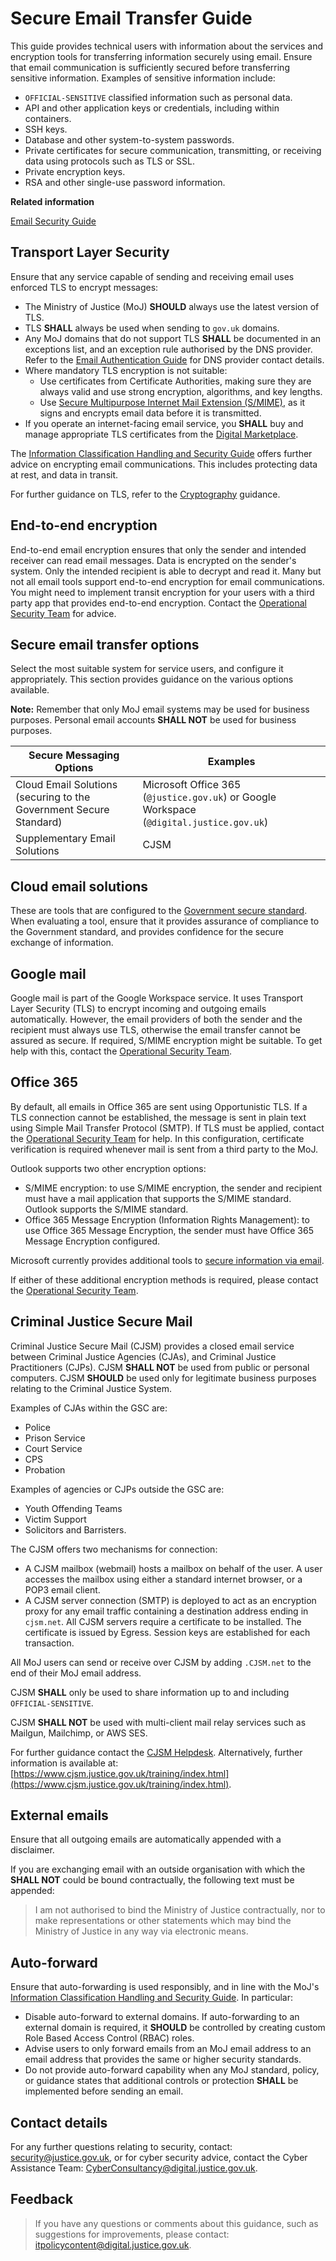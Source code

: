 # Secure Email Transfer Guide

This guide provides technical users with information about the services and encryption tools for transferring information securely using email. Ensure that email communication is sufficiently secured before transferring sensitive information. Examples of sensitive information include:

-   `OFFICIAL-SENSITIVE` classified information such as personal data.
-   API and other application keys or credentials, including within containers.
-   SSH keys.
-   Database and other system-to-system passwords.
-   Private certificates for secure communication, transmitting, or receiving data using protocols such as TLS or SSL.
-   Private encryption keys.
-   RSA and other single-use password information.

**Related information**  


[Email Security Guide](email-security-guide.md)

## Transport Layer Security

Ensure that any service capable of sending and receiving email uses enforced TLS to encrypt messages:

-   The Ministry of Justice \(MoJ\) **SHOULD** always use the latest version of TLS.
-   TLS **SHALL** always be used when sending to `gov.uk` domains.
-   Any MoJ domains that do not support TLS **SHALL** be documented in an exceptions list, and an exception rule authorised by the DNS provider. Refer to the [Email Authentication Guide](email-authentication-guide.md) for DNS provider contact details.
-   Where mandatory TLS encryption is not suitable:
    -   Use certificates from Certificate Authorities, making sure they are always valid and use strong encryption, algorithms, and key lengths.
    -   Use [Secure Multipurpose Internet Mail Extension \(S/MIME\)](https://en.wikipedia.org/wiki/S/MIME), as it signs and encrypts email data before it is transmitted.
-   If you operate an internet-facing email service, you **SHALL** buy and manage appropriate TLS certificates from the [Digital Marketplace](https://www.digitalmarketplace.service.gov.uk/).

The [Information Classification Handling and Security Guide](information-classification-handling-and-security-guide.md) offers further advice on encrypting email communications. This includes protecting data at rest, and data in transit.

For further guidance on TLS, refer to the [Cryptography](cryptography.md) guidance.

## End-to-end encryption

End-to-end email encryption ensures that only the sender and intended receiver can read email messages. Data is encrypted on the sender's system. Only the intended recipient is able to decrypt and read it. Many but not all email tools support end-to-end encryption for email communications. You might need to implement transit encryption for your users with a third party app that provides end-to-end encryption. Contact the [Operational Security Team](mailto:OperationalSecurityTeam@justice.gov.uk) for advice.

## Secure email transfer options

Select the most suitable system for service users, and configure it appropriately. This section provides guidance on the various options available.

**Note:** Remember that only MoJ email systems may be used for business purposes. Personal email accounts **SHALL NOT** be used for business purposes.

|Secure Messaging Options|Examples|
|------------------------|--------|
|Cloud Email Solutions \(securing to the Government Secure Standard\)|Microsoft Office 365 \(`@justice.gov.uk`\) or Google Workspace \(`@digital.justice.gov.uk`\)|
|Supplementary Email Solutions|CJSM|

## Cloud email solutions

These are tools that are configured to the [Government secure standard](https://www.gov.uk/guidance/securing-government-email). When evaluating a tool, ensure that it provides assurance of compliance to the Government standard, and provides confidence for the secure exchange of information.

## Google mail

Google mail is part of the Google Workspace service. It uses Transport Layer Security \(TLS\) to encrypt incoming and outgoing emails automatically. However, the email providers of both the sender and the recipient must always use TLS, otherwise the email transfer cannot be assured as secure. If required, S/MIME encryption might be suitable. To get help with this, contact the [Operational Security Team](mailto:OperationalSecurityTeam@justice.gov.uk).

## Office 365

By default, all emails in Office 365 are sent using Opportunistic TLS. If a TLS connection cannot be established, the message is sent in plain text using Simple Mail Transfer Protocol \(SMTP\). If TLS must be applied, contact the [Operational Security Team](mailto:OperationalSecurityTeam@justice.gov.uk) for help. In this configuration, certificate verification is required whenever mail is sent from a third party to the MoJ.

Outlook supports two other encryption options:

-   S/MIME encryption: to use S/MIME encryption, the sender and recipient must have a mail application that supports the S/MIME standard. Outlook supports the S/MIME standard.
-   Office 365 Message Encryption \(Information Rights Management\): to use Office 365 Message Encryption, the sender must have Office 365 Message Encryption configured.

Microsoft currently provides additional tools to [secure information via email](https://www.microsoft.com/en-us/microsoft-365/blog/2018/04/05/defend-yourself-from-cybercrime-with-new-office-365-capabilities/).

If either of these additional encryption methods is required, please contact the [Operational Security Team](mailto:OperationalSecurityTeam@justice.gov.uk).

## Criminal Justice Secure Mail

Criminal Justice Secure Mail \(CJSM\) provides a closed email service between Criminal Justice Agencies \(CJAs\), and Criminal Justice Practitioners \(CJPs\). CJSM **SHALL NOT** be used from public or personal computers. CJSM **SHOULD** be used only for legitimate business purposes relating to the Criminal Justice System.

Examples of CJAs within the GSC are:

-   Police
-   Prison Service
-   Court Service
-   CPS
-   Probation

Examples of agencies or CJPs outside the GSC are:

-   Youth Offending Teams
-   Victim Support
-   Solicitors and Barristers.

The CJSM offers two mechanisms for connection:

-   A CJSM mailbox \(webmail\) hosts a mailbox on behalf of the user. A user accesses the mailbox using either a standard internet browser, or a POP3 email client.
-   A CJSM server connection \(SMTP\) is deployed to act as an encryption proxy for any email traffic containing a destination address ending in `cjsm.net`. All CJSM servers require a certificate to be installed. The certificate is issued by Egress. Session keys are established for each transaction.

All MoJ users can send or receive over CJSM by adding `.CJSM.net` to the end of their MoJ email address.

CJSM **SHALL** only be used to share information up to and including `OFFICIAL-SENSITIVE`.

CJSM **SHALL NOT** be used with multi-client mail relay services such as Mailgun, Mailchimp, or AWS SES.

For further guidance contact the [CJSM Helpdesk](mailto:cjsm.helpdesk@egress.com). Alternatively, further information is available at: [https://www.cjsm.justice.gov.uk/training/index.html](https://www.cjsm.justice.gov.uk/training/index.html).

## External emails

Ensure that all outgoing emails are automatically appended with a disclaimer.

If you are exchanging email with an outside organisation with which the **SHALL NOT** could be bound contractually, the following text must be appended:

> I am not authorised to bind the Ministry of Justice contractually, nor to make representations or other statements which may bind the Ministry of Justice in any way via electronic means.

## Auto-forward

Ensure that auto-forwarding is used responsibly, and in line with the MoJ's [Information Classification Handling and Security Guide](information-classification-handling-and-security-guide.md). In particular:

-   Disable auto-forward to external domains. If auto-forwarding to an external domain is required, it **SHOULD** be controlled by creating custom Role Based Access Control \(RBAC\) roles.
-   Advise users to only forward emails from an MoJ email address to an email address that provides the same or higher security standards.
-   Do not provide auto-forward capability when any MoJ standard, policy, or guidance states that additional controls or protection **SHALL** be implemented before sending an email.

## Contact details

For any further questions relating to security, contact: [security@justice.gov.uk](mailto:security@justice.gov.uk), or for cyber security advice, contact the Cyber Assistance Team: [CyberConsultancy@digital.justice.gov.uk](mailto:CyberConsultancy@digital.justice.gov.uk).

## Feedback

> If you have any questions or comments about this guidance, such as suggestions for improvements, please contact: [itpolicycontent@digital.justice.gov.uk](mailto:itpolicycontent@digital.justice.gov.uk).

